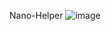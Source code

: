 Nano-Helper
![image](https://user-images.githubusercontent.com/90077355/145138878-999a407e-daa9-4bf0-8d09-9d18bb5da75f.png)
